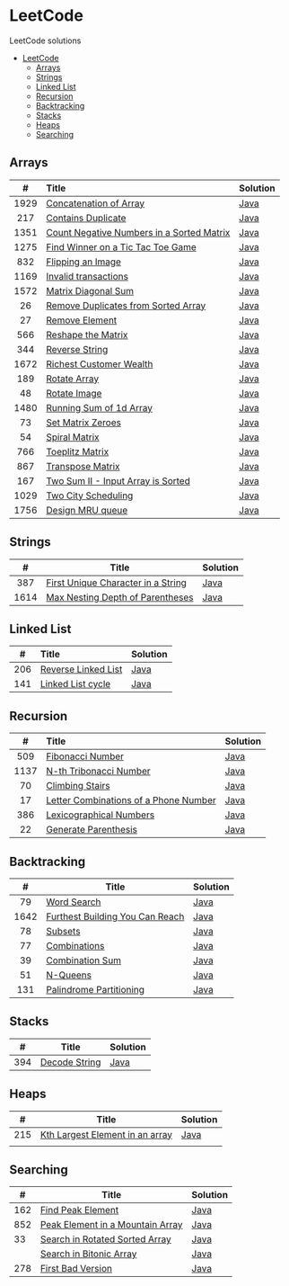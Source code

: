 # LeetCode
LeetCode solutions

<!-- TOC -->
* [LeetCode](#leetcode)
  * [Arrays](#arrays)
  * [Strings](#strings)
  * [Linked List](#linked-list)
  * [Recursion](#recursion)
  * [Backtracking](#backtracking)
  * [Stacks](#stacks)
  * [Heaps](#heaps)
  * [Searching](#searching)
<!-- TOC -->

## Arrays
|  #   | Title                                                                                                                             | Solution                                                                                                            |
|:----:|:----------------------------------------------------------------------------------------------------------------------------------|---------------------------------------------------------------------------------------------------------------------|
| 1929 | [Concatenation of Array](https://leetcode.com/problems/concatenation-of-array/)                                                   | [Java](https://github.com/suyogkolte/leetcode/blob/main/Algorithms/Arrays/src/ConcatenationOfArray.java)            |
| 217  | [Contains Duplicate](https://leetcode.com/problems/contains-duplicate/description/)                                               | [Java](https://github.com/suyogkolte/leetcode/blob/main/Algorithms/Arrays/src/ContainsDuplicate.java)               |
| 1351 | [Count Negative Numbers in a Sorted Matrix](https://leetcode.com/problems/count-negative-numbers-in-a-sorted-matrix/description/) | [Java](https://github.com/suyogkolte/leetcode/blob/main/Algorithms/Arrays/src/CountNegativeNosInSortedMatrix.java)  |
| 1275 | [Find Winner on a Tic Tac Toe Game](https://leetcode.com/problems/find-winner-on-a-tic-tac-toe-game/description/)                 | [Java](https://github.com/suyogkolte/leetcode/blob/main/Algorithms/Arrays/src/FindTicTacToeWinner.java)             |
| 832  | [Flipping an Image](https://leetcode.com/problems/flipping-an-image/description/)                                                 | [Java](https://github.com/suyogkolte/leetcode/blob/main/Algorithms/Arrays/src/FlipInvertImage.java)                 |
| 1169 | [Invalid transactions](https://leetcode.com/problems/invalid-transactions/description/)                                           | [Java](https://github.com/suyogkolte/leetcode/blob/main/Algorithms/Arrays/src/InvalidTransactions.java)             |
| 1572 | [Matrix Diagonal Sum](https://leetcode.com/problems/matrix-diagonal-sum/description/)                                             | [Java](https://github.com/suyogkolte/leetcode/blob/main/Algorithms/Arrays/src/MatrixDiagonalSum.java)               |
|  26  | [Remove Duplicates from Sorted Array](https://leetcode.com/problems/remove-duplicates-from-sorted-array/description/)             | [Java](https://github.com/suyogkolte/leetcode/blob/main/Algorithms/Arrays/src/RemoveDuplicatesFromSortedArray.java) |
|  27  | [Remove Element](https://leetcode.com/problems/remove-element/description/)                                                       | [Java](https://github.com/suyogkolte/leetcode/blob/main/Algorithms/Arrays/src/RemoveElement.java)                   |
| 566  | [Reshape the Matrix](https://leetcode.com/problems/reshape-the-matrix/description/)                                               | [Java](https://github.com/suyogkolte/leetcode/blob/main/Algorithms/Arrays/src/ReshapeMatrix.java)                   |
| 344  | [Reverse String](https://leetcode.com/problems/reverse-string/description/)                                                       | [Java](https://github.com/suyogkolte/leetcode/blob/main/Algorithms/Arrays/src/ReverseString.java)                   |
| 1672 | [Richest Customer Wealth](https://leetcode.com/problems/richest-customer-wealth/description/)                                     | [Java](https://github.com/suyogkolte/leetcode/blob/main/Algorithms/Arrays/src/RichestCustomerWealth.java)           |
| 189  | [Rotate Array](https://leetcode.com/problems/rotate-array/description/)                                                           | [Java](https://github.com/suyogkolte/leetcode/blob/main/Algorithms/Arrays/src/RotateArray.java)                     |
|  48  | [Rotate Image](https://leetcode.com/problems/rotate-image/description/)                                                           | [Java](https://github.com/suyogkolte/leetcode/blob/main/Algorithms/Arrays/src/RotateImage.java)                     |
| 1480 | [Running Sum of 1d Array](https://leetcode.com/problems/running-sum-of-1d-array/description/)                                     | [Java](https://github.com/suyogkolte/leetcode/blob/main/Algorithms/Arrays/src/RunningSumOf1dArray.java)             |
|  73  | [Set Matrix Zeroes](https://leetcode.com/problems/set-matrix-zeroes/description/)                                                 | [Java](https://github.com/suyogkolte/leetcode/blob/main/Algorithms/Arrays/src/SetMatrixZeroes.java)                 |
|  54  | [Spiral Matrix](https://leetcode.com/problems/spiral-matrix/description/)                                                         | [Java](https://github.com/suyogkolte/leetcode/blob/main/Algorithms/Arrays/src/SpiralMatrix.java)                    |
| 766  | [Toeplitz Matrix](https://leetcode.com/problems/toeplitz-matrix/description/)                                                     | [Java](https://github.com/suyogkolte/leetcode/blob/main/Algorithms/Arrays/src/ToeplitzMatrix.java)                  |
| 867  | [Transpose Matrix](https://leetcode.com/problems/transpose-matrix/description/)                                                   | [Java](https://github.com/suyogkolte/leetcode/blob/main/Algorithms/Arrays/src/TransposeMatrix.java)                 |
| 167  | [Two Sum II - Input Array is Sorted](https://leetcode.com/problems/two-sum-ii-input-array-is-sorted/description/)                 | [Java](https://github.com/suyogkolte/leetcode/blob/main/Algorithms/Arrays/src/TwoSumII.java)                        |
| 1029 | [Two City Scheduling](https://leetcode.com/problems/two-city-scheduling/description/)                                             | [Java](https://github.com/suyogkolte/leetcode/blob/main/Algorithms/Arrays/src/Two_City_Scheduling.java)             |
| 1756 | [Design MRU queue](https://leetcode.com/problems/design-most-recently-used-queue/)                                                | [Java](https://github.com/suyogkolte/leetcode/blob/main/Algorithms/Arrays/src/MRUQueue.java)                        |

## Strings
|  #   | Title                                                                                                                   | Solution                                                                                                              |
|:----:|-------------------------------------------------------------------------------------------------------------------------|-----------------------------------------------------------------------------------------------------------------------|
| 387  | [First Unique Character in a String](https://leetcode.com/problems/first-unique-character-in-a-string/description/)     | [Java](https://github.com/suyogkolte/leetcode/blob/main/Algorithms/Strings/src/First_Unique_Char.java)                |
| 1614 | [Max Nesting Depth of Parentheses](https://leetcode.com/problems/maximum-nesting-depth-of-the-parentheses/description/) | [Java](https://github.com/suyogkolte/leetcode/blob/main/Algorithms/Strings/src/Max_Nesting_Depth_Of_Parentheses.java) |


## Linked List
|  #  | Title                                                                                 | Solution                                                                                                  |
|:---:|:--------------------------------------------------------------------------------------|-----------------------------------------------------------------------------------------------------------|
| 206 | [Reverse Linked List](https://leetcode.com/problems/reverse-linked-list/description/) | [Java](https://github.com/suyogkolte/leetcode/blob/main/Algorithms/LinkedList/src/ReverseLinkedList.java) |
| 141 | [Linked List cycle](https://leetcode.com/problems/linked-list-cycle/description/)     | [Java](https://github.com/suyogkolte/leetcode/blob/main/Algorithms/LinkedList/src/Linked_List_Cycle.java) |


## Recursion
|  #   | Title                                                                                                                     | Solution                                                                                                                  |
|:----:|:--------------------------------------------------------------------------------------------------------------------------|---------------------------------------------------------------------------------------------------------------------------|
| 509  | [Fibonacci Number](https://leetcode.com/problems/fibonacci-number/description/)                                           | [Java](https://github.com/suyogkolte/leetcode/blob/main/Algorithms/Recursion/src/Fibonacci_Number.java)                   |
| 1137 | [N-th Tribonacci Number](https://leetcode.com/problems/n-th-tribonacci-number/description/)                               | [Java](https://github.com/suyogkolte/leetcode/blob/main/Algorithms/Recursion/src/Nth_Tribonacci_Number.java)              |
|  70  | [Climbing Stairs](https://leetcode.com/problems/climbing-stairs/description/)                                             | [Java](https://github.com/suyogkolte/leetcode/blob/main/Algorithms/Recursion/src/Climbing_Stairs.java)                    |
|  17  | [Letter Combinations of a Phone Number](https://leetcode.com/problems/letter-combinations-of-a-phone-number/description/) | [Java](https://github.com/suyogkolte/leetcode/blob/main/Algorithms/Recursion/src/Letter_Combinations_Of_PhoneNumber.java) |
| 386  | [Lexicographical Numbers](https://leetcode.com/problems/lexicographical-numbers/)                                         | [Java](https://github.com/suyogkolte/leetcode/blob/main/Algorithms/Recursion/src/Lexicographical_Numbers.java)            |
|  22  | [Generate Parenthesis](https://leetcode.com/problems/generate-parentheses/description/)                                   | [Java](https://github.com/suyogkolte/leetcode/blob/main/Algorithms/Recursion/src/Generate_Parenthesis.java)               |


## Backtracking
|  #   | Title                                                                                                                                                 | Solution                                                                                                                  |
|:----:|-------------------------------------------------------------------------------------------------------------------------------------------------------|---------------------------------------------------------------------------------------------------------------------------|
|  79  | [Word Search](https://leetcode.com/problems/word-search/description/)                                                                                 | [Java](https://github.com/suyogkolte/leetcode/blob/main/Algorithms/Backtracking/src/Word_Search.java)                     |
| 1642 | [Furthest Building You Can Reach](https://leetcode.com/problems/furthest-building-you-can-reach/description/?envType=daily-question&envId=2024-02-17) | [Java](https://github.com/suyogkolte/leetcode/blob/main/Algorithms/Backtracking/src/Furthest_Building_You_Can_Reach.java) |
|  78  | [Subsets](https://leetcode.com/problems/subsets/)                                                                                                     | [Java](https://github.com/suyogkolte/leetcode/blob/main/Algorithms/Backtracking/src/Furthest_Building_You_Can_Reach.java) |
|  77  | [Combinations](https://leetcode.com/problems/combinations/description/)                                                                               | [Java](https://github.com/suyogkolte/leetcode/blob/main/Algorithms/Backtracking/src/Combinations.java)                    |
|  39  | [Combination Sum](https://leetcode.com/problems/combination-sum/description/)                                                                         | [Java](https://github.com/suyogkolte/leetcode/blob/main/Algorithms/Backtracking/src/Combinations.java)                    |
|  51  | [N-Queens](https://leetcode.com/problems/n-queens/description/)                                                                                       | [Java](https://github.com/suyogkolte/leetcode/blob/main/Algorithms/Backtracking/src/N_Queens.java)                        |
| 131  | [Palindrome Partitioning](https://leetcode.com/problems/palindrome-partitioning/description/)                                                         | [Java](https://github.com/suyogkolte/leetcode/blob/main/Algorithms/Backtracking/src/Palindrome_Partitioning.java)         |

## Stacks
| #   | Title                                                                     | Solution                                                                                          |
|-----|---------------------------------------------------------------------------|---------------------------------------------------------------------------------------------------|
| 394 | [Decode String](https://leetcode.com/problems/decode-string/description/) | [Java](https://github.com/suyogkolte/leetcode/blob/main/Algorithms/Stacks/src/Decode_String.java) |

## Heaps

| #   | Title                                                                                                         | Solution                                                                                               |
|-----|---------------------------------------------------------------------------------------------------------------|--------------------------------------------------------------------------------------------------------|
| 215 | [Kth Largest Element in an array](https://leetcode.com/problems/kth-largest-element-in-an-array/description/) | [Java](https://github.com/suyogkolte/leetcode/blob/main/Algorithms/Heaps/src/Kth_Largest_Element.java) |
|     |                                                                                                               |                                                                                                        |

## Searching

| #   | Title                                                                                                         | Solution                                                                                                              |
|-----|---------------------------------------------------------------------------------------------------------------|-----------------------------------------------------------------------------------------------------------------------|
| 162 | [Find Peak Element](https://leetcode.com/problems/find-peak-element/description/)                             | [Java](https://github.com/suyogkolte/leetcode/blob/main/Algorithms/Searching/src/Find_Peak_Element.java)              |
| 852 | [Peak Element in a Mountain Array](https://leetcode.com/problems/peak-index-in-a-mountain-array/description/) | [Java](https://github.com/suyogkolte/leetcode/blob/main/Algorithms/Searching/src/Peak_Index_In_A_Mountain_Array.java) |
| 33  | [Search in Rotated Sorted Array](https://leetcode.com/problems/search-in-rotated-sorted-array/description/)   | [Java](https://github.com/suyogkolte/leetcode/blob/main/Algorithms/Searching/src/Search_in_Rotated_Sorted_Array.java) |
|     | [Search in Bitonic Array](https://www.interviewbit.com/problems/search-in-bitonic-array/)                     | [Java](https://github.com/suyogkolte/leetcode/blob/main/Algorithms/Searching/src/Search_In_Bitonic_Array.java)        |
| 278 | [First Bad Version](https://leetcode.com/problems/first-bad-version/description/)                             | [Java](https://github.com/suyogkolte/leetcode/blob/main/Algorithms/Searching/src/First_Bad_Version.java)              |
